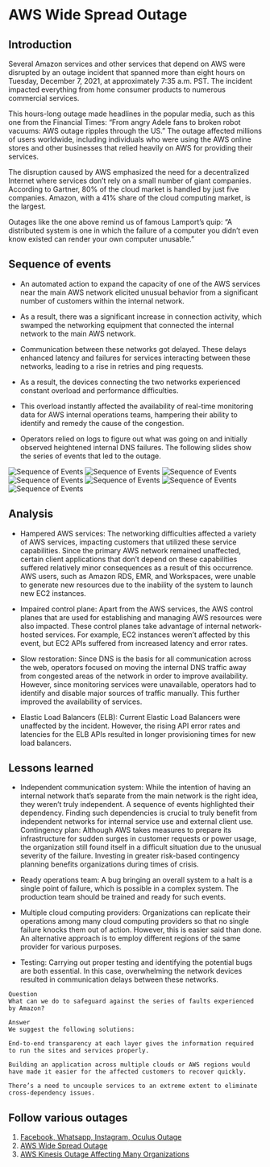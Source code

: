 # AWS Wide Spread Outage
## Introduction
Several Amazon services and other services that depend on AWS were disrupted by an outage incident that spanned more than eight hours on Tuesday, December 7, 2021, at approximately 7:35 a.m. PST. The incident impacted everything from home consumer products to numerous commercial services.

This hours-long outage made headlines in the popular media, such as this one from the Financial Times: “From angry Adele fans to broken robot vacuums: AWS outage ripples through the US.” The outage affected millions of users worldwide, including individuals who were using the AWS online stores and other businesses that relied heavily on AWS for providing their services.

The disruption caused by AWS emphasized the need for a decentralized Internet where services don’t rely on a small number of giant companies. According to Gartner, 80% of the cloud market is handled by just five companies. Amazon, with a 41% share of the cloud computing market, is the largest.

Outages like the one above remind us of famous Lamport’s quip: “A distributed system is one in which the failure of a computer you didn’t even know existed can render your own computer unusable.”

## Sequence of events
- An automated action to expand the capacity of one of the AWS services near the main AWS network elicited unusual behavior from a significant number of customers within the internal network.

- As a result, there was a significant increase in connection activity, which swamped the networking equipment that connected the internal network to the main AWS network.

- Communication between these networks got delayed. These delays enhanced latency and failures for services interacting between these networks, leading to a rise in retries and ping requests.

- As a result, the devices connecting the two networks experienced constant overload and performance difficulties.

- This overload instantly affected the availability of real-time monitoring data for AWS internal operations teams, hampering their ability to identify and remedy the cause of the congestion.

- Operators relied on logs to figure out what was going on and initially observed heightened internal DNS failures.
The following slides show the series of events that led to the outage.

![Sequence of Events](./arch/1.jpg)
![Sequence of Events](./arch/2.jpg)
![Sequence of Events](./arch/3.jpg)
![Sequence of Events](./arch/4.jpg)
![Sequence of Events](./arch/5.jpg)
![Sequence of Events](./arch/6.jpg)
![Sequence of Events](./arch/7.jpg)

## Analysis
- Hampered AWS services: The networking difficulties affected a variety of AWS services, impacting customers that utilized these service capabilities. Since the primary AWS network remained unaffected, certain client applications that don’t depend on these capabilities suffered relatively minor consequences as a result of this occurrence. AWS users, such as Amazon RDS, EMR, and Workspaces, were unable to generate new resources due to the inability of the system to launch new EC2 instances.

- Impaired control plane: Apart from the AWS services, the AWS control planes that are used for establishing and managing AWS resources were also impacted. These control planes take advantage of internal network-hosted services. For example, EC2 instances weren’t affected by this event, but EC2 APIs suffered from increased latency and error rates.

- Slow restoration: Since DNS is the basis for all communication across the web, operators focused on moving the internal DNS traffic away from congested areas of the network in order to improve availability. However, since monitoring services were unavailable, operators had to identify and disable major sources of traffic manually. This further improved the availability of services.

- Elastic Load Balancers (ELB): Current Elastic Load Balancers were unaffected by the incident. However, the rising API error rates and latencies for the ELB APIs resulted in longer provisioning times for new load balancers.

## Lessons learned
- Independent communication system: While the intention of having an internal network that’s separate from the main network is the right idea, they weren’t truly independent. A sequence of events highlighted their dependency. Finding such dependencies is crucial to truly benefit from independent networks for internal service use and external client use.
Contingency plan: Although AWS takes measures to prepare its infrastructure for sudden surges in customer requests or power usage, the organization still found itself in a difficult situation due to the unusual severity of the failure. Investing in greater risk-based contingency planning benefits organizations during times of crisis.

- Ready operations team: A bug bringing an overall system to a halt is a single point of failure, which is possible in a complex system. The production team should be trained and ready for such events.

- Multiple cloud computing providers: Organizations can replicate their operations among many cloud computing providers so that no single failure knocks them out of action. However, this is easier said than done. An alternative approach is to employ different regions of the same provider for various purposes.

- Testing: Carrying out proper testing and identifying the potential bugs are both essential. In this case, overwhelming the network devices resulted in communication delays between these networks.
```
Question
What can we do to safeguard against the series of faults experienced by Amazon?

Answer
We suggest the following solutions:

End-to-end transparency at each layer gives the information required to run the sites and services properly.

Building an application across multiple clouds or AWS regions would have made it easier for the affected customers to recover quickly.

There’s a need to uncouple services to an extreme extent to eliminate cross-dependency issues.
```


## Follow various outages

1. [Facebook, Whatsapp, Instagram, Oculus Outage](../Facebook,%20WhatsApp,%20Instagram,%20Oculus%20Outage/)
2. [AWS Wide Spread Outage](../AWS%20Wide%20Spread%20Outage/)
3. [AWS Kinesis Outage Affecting Many Organizations](../AWS%20Kinesis%20Outage%20Affecting%20Many%20Organizations/)
